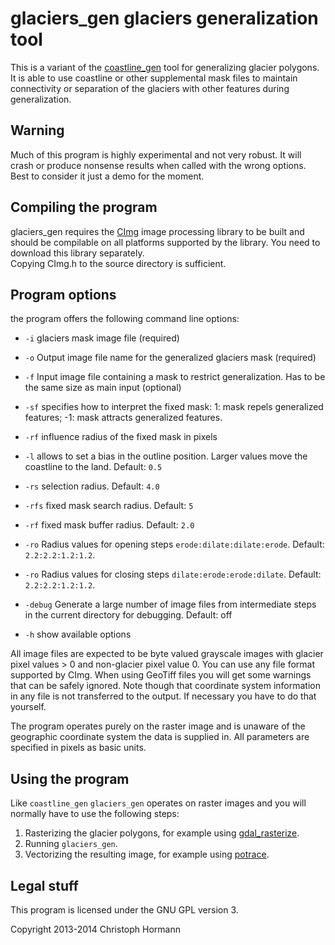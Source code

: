 
glaciers_gen glaciers generalization tool
=========================================

This is a variant of the [coastline_gen](https://github.com/imagico/coastline_gen)
tool for generalizing glacier polygons.  It is able to use coastline or other 
supplemental mask files to maintain connectivity or separation of the glaciers
with other features during generalization.

Warning
-------

Much of this program is highly experimental and not very robust.  It will 
crash or produce nonsense results when called with the wrong options.  Best 
to consider it just a demo for the moment.

Compiling the program
---------------------

glaciers_gen requires the [CImg](http://cimg.sourceforge.net/) image 
processing library to be built and should be compilable on all platforms 
supported by the library.  You need to download this library separately.  
Copying CImg.h to the source directory is sufficient.

Program options
---------------

the program offers the following command line options:

* `-i` glaciers mask image file (required)
* `-o` Output image file name for the generalized glaciers mask (required)
* `-f` Input image file containing a mask to restrict generalization.  Has to be the same size as main input (optional)

* `-sf` specifies how to interpret the fixed mask: 1: mask repels generalized features; -1: mask attracts generalized features.
* `-rf` influence radius of the fixed mask in pixels
* `-l` allows to set a bias in the outline position.  Larger values move the coastline to the land.  Default: `0.5`

* `-rs` selection radius.  Default: `4.0`
* `-rfs` fixed mask search radius.  Default: `5`
* `-rf` fixed mask buffer radius.  Default: `2.0`

* `-ro` Radius values for opening steps `erode:dilate:dilate:erode`. Default: `2.2:2.2:1.2:1.2`.
* `-ro` Radius values for closing steps `dilate:erode:erode:dilate`. Default: `2.2:2.2:1.2:1.2`.
* `-debug` Generate a large number of image files from intermediate steps in the current directory for debugging.  Default: off
* `-h` show available options

All image files are expected to be byte valued grayscale images with glacier pixel values > 0 and non-glacier pixel value 0.  You can 
use any file format supported by CImg.  When using GeoTiff files you will get some warnings that can be safely ignored.  Note though that
coordinate system information in any file is not transferred to the output.  If necessary you have to do that yourself.

The program operates purely on the raster image and is unaware of the geographic coordinate system the data is supplied in.  All parameters are specified 
in pixels as basic units.

Using the program
-----------------

Like `coastline_gen` `glaciers_gen` operates on raster images and you will normally have to use the following steps:

1. Rasterizing the glacier polygons, for example using [gdal_rasterize](http://www.gdal.org/gdal_rasterize.html).
2. Running `glaciers_gen`.
3. Vectorizing the resulting image, for example using [potrace](http://potrace.sourceforge.net/).


Legal stuff
-----------

This program is licensed under the GNU GPL version 3.

Copyright 2013-2014 Christoph Hormann

